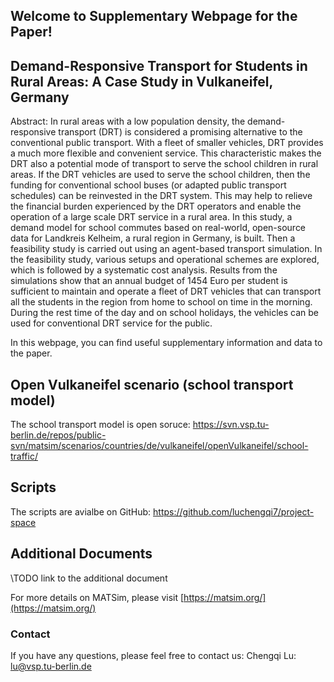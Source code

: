 ## Welcome to Supplementary Webpage for the Paper!

## Demand-Responsive Transport for Students in Rural Areas: A Case Study in Vulkaneifel, Germany
Abstract: In rural areas with a low population density, the demand-responsive transport (DRT) is considered a promising alternative to the conventional public transport. With a fleet of smaller vehicles, DRT provides a much more flexible and convenient service. This characteristic makes the DRT also a potential mode of transport to serve the school children in rural areas. If the DRT vehicles are used to serve the school children, then the funding for conventional school buses (or adapted public transport schedules) can be reinvested in the DRT system. This may help to relieve the financial burden experienced by the DRT operators and enable the operation of a large scale DRT service in a rural area. In this study, a demand model for school commutes based on real-world, open-source data for Landkreis Kelheim, a rural region in Germany, is built. Then a feasibility study is carried out using an agent-based transport simulation. In the feasibility study, various setups and operational schemes are explored, which is followed by a systematic cost analysis. Results from the simulations show that an annual budget of 1454 Euro per student is sufficient to maintain and operate a fleet of DRT vehicles that can transport all the students in the region from home to school on time in the morning. During the rest time of the day and on school holidays, the vehicles can be used for conventional DRT service for the public.


In this webpage, you can find useful supplementary information and data to the paper.

## Open Vulkaneifel scenario (school transport model)
The school transport model is open soruce:
https://svn.vsp.tu-berlin.de/repos/public-svn/matsim/scenarios/countries/de/vulkaneifel/openVulkaneifel/school-traffic/

## Scripts
The scripts are avialbe on GitHub: https://github.com/luchengqi7/project-space

## Additional Documents
\\TODO link to the additional document

For more details on MATSim, please visit [https://matsim.org/](https://matsim.org/)

### Contact
If you have any questions, please feel free to contact us:
Chengqi Lu: lu@vsp.tu-berlin.de

